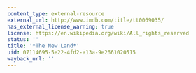 ```yaml
---
content_type: external-resource
external_url: http://www.imdb.com/title/tt0069035/
has_external_license_warning: true
license: https://en.wikipedia.org/wiki/All_rights_reserved
status: ''
title: '*The New Land*'
uid: 07114695-5e22-4fd2-a13a-9e2661020515
wayback_url: ''
---
```

